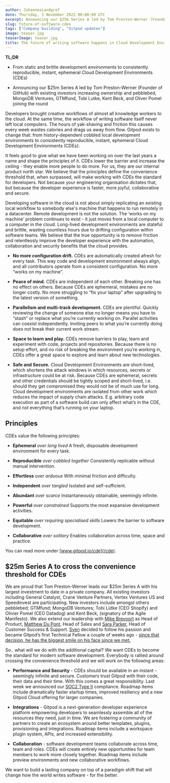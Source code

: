 ```yaml
---
author: JohannesLandgraf
date: Thursday, 3 November 2022 00:00:00 UTC
excerpt: Announcing our $25m Series A led by Tom Preston-Werner (Founder of GitHub) with existing investors increasing ownership and pebblebed, MongoDB Ventures, GTMfund, Tobi Lutke, Kent Beck and Oliver Pomel joining the round
slug: future-of-software-cdes
tags: ["Company building", "Gitpod updates"]
image: teaser.jpg
teaserImage: teaser.jpg
title: The future of writing software happens in Cloud Development Environments (CDEs)
---
```


<script context="module">
  export const prerender = true;
</script>

<script>
  import Quotes from "$lib/components/blog/cde-quotes.svelte";
  import Download from "$lib/components/whitepaper/cloud-dev-environments/download.svelte";
</script>

**TL;DR**

- From static and brittle development environments to consistently reproducible, instant, ephemeral Cloud Development Environments (CDEs)

- Announcing our $25m Series A led by Tom Preston-Werner (Founder of GitHub) with existing investors increasing ownership and pebblebed, MongoDB Ventures, GTMfund, Tobi Lutke, Kent Beck, and Oliver Pomel joining the round

Developers brought creative workflows of almost all knowledge workers to the cloud. At the same time, the workflow of writing software itself never left local computers. The hours of yak-shaving and friction this causes every week wastes calories and drags us away from flow. Gitpod exists to change that: from history-dependent cobbled local development environments to consistently reproducible, instant, ephemeral Cloud Development Environments (CDEs).

It feels good to give what we have been working on over the last years a name and shape the principles of it. CDEs lower the barrier and increase the ceiling - they enable more people to do more. For us, they are our internal product north star. We believe that the principles define the convenience threshold that, when surpassed, will make working with CDEs the standard for developers. Not because your engineering organisation dictates that, but because the developer experience is faster, more joyful, collaborative and secure.

Developing software in the cloud is not about simply replicating an existing local workflow to somebody else's machine that happens to run remotely in a datacenter. Remote development is not the solution. The ‘works on my machine’ problem continues to exist - it just moves from a local computer to a computer in the cloud. Long-lived development environments are stateful and brittle, wasting countless hours due to drifting configuration within software teams. We believe that the true opportunity is to remove friction and relentlessly improve the developer experience with the automation, collaboration and security benefits that the cloud provides.

- **No more configuration drift.** CDEs are automatically created afresh for every task. This way code and development environment always align, and all contributors operate from a consistent configuration. No more “works on my machine”.

- **Peace of mind.** CDEs are independent of each other. Breaking one has no effect on others. Because CDEs are ephemeral, mistakes are no longer costly. No more struggling to “fix your laptop” after upgrading to the latest version of something.

- **Parallelism and multi-track development.** CDEs are plentiful. Quickly reviewing the change of someone else no longer means you have to “stash” or replace what you’re currently working on. Parallel activities can coexist independently. Inviting peers to what you’re currently doing does not break their current work stream.

- **Space to learn and play.** CDEs remove barriers to play, learn and experiment with code, projects and repositories. Because there is no setup effort, and no risk of breaking the environment you’re working in, CDEs offer a great space to explore and learn about new technologies.

- **Safe and Secure.** Cloud Development Environments are short-lived, which shortens the attack windows in which resources, secrets or infrastructure could be at risk. Because CDEs are ephemeral, secrets and other credentials should be tightly scoped and short-lived, i.e. should they get compromised they would not be of much use for long. Cloud development environments are isolated from other work which reduces the impact of supply chain attacks. E.g. arbitrary code execution as part of a software build can only affect what’s in the CDE, and not everything that’s running on your laptop.

## Principles

CDEs value the following principles:

- **Ephemeral** _over long lived_
  A fresh, disposable development environment for every task.

- **Reproducible** _over cobbled together_
  Consistently replicable without manual intervention.

- **Effortless** _over arduous_
  With minimal friction and difficulty.

- **Independent** _over tangled_
  Isolated and self-sufficient.

- **Abundant** _over scarce_
  Instantaneously obtainable, seemingly infinite.

- **Powerful** _over constrained_
  Supports the most expansive development activities.

- **Equitable** _over requiring specialised skills_
  Lowers the barrier to software development.

- **Collaborative** _over solitary_
  Enables collaboration across time, space and practice.

You can read more under [www.gitpod.io/cde](/cde).

  <Quotes />

## $25m Series A to cross the convenience threshold for CDEs

We are proud that Tom Preston-Werner leads our $25m Series A with his largest investment to date in a private company. All existing investors including General Catalyst, Crane Venture Partners, Vertex Ventures US and Speedinvest are participating. New investors include amongst others pebblebed; GTMfund; MongoDB Ventures; Tobi Lütke (CEO Shopify) and Olivier Pomel (CEO Datadog) and Kent Beck, (signatory of the Agile Manifesto). We also extend our leadership with [Mike Brevoort](https://www.linkedin.com/in/mikebrevoort/) as Head of Product, [Matthew Du Pont](https://www.linkedin.com/in/matthewfdupont/), Head of Sales and [Sara Parker](https://www.linkedin.com/in/hellofromspark/), Head of Customer Success & Support. [Sven](https://www.linkedin.com/in/efftinge/) decided to follow his passion and became Gitpod’s first Technical Fellow a couple of weeks ago - [since that decision, he has the biggest smile on his face since we met.](/blog/svens-new-role)

So.. what will we do with the additional capital? We want CDEs to become the standard for modern software development. Everybody is rallied around crossing the convenience threshold and we will work on the following areas:

- **Performance and Security** - CDEs should be available in an instant - seemingly infinite and secure. Customers trust Gitpod with their code, their data and their time. With this comes a great responsibility. Last week we announced our [SOC2 Type II](https://www.gitpod.io/blog/gitpod-is-soc-2-type-ii-compliant) compliance. Roadmap items include dramatically faster startup times, improved resiliency and a new Gitpod Cloud offering for larger companies.

- **Integrations** - Gitpod is a next-generation developer experience platform empowering developers to seamlessly assemble all of the resources they need, just in time. We are fostering a community of partners to create an ecosystem around better templates, plugins, provisioning and integrations. Roadmap items include a workspace plugin system, APIs, and increased extensibility.

- **Collaboration** - software development teams collaborate across time, team and roles. CDEs will create entirely new opportunities for team members to work more closely together. Roadmap items include preview environments and new collaborative workflows.

We want to build a lasting company on top of a paradigm shift that will change how the world writes software - for the better.

<Download
      class="mx-auto lg:m-0"
      toType="cde-whitepaper"
      eventType="Whitepaper"
    />
